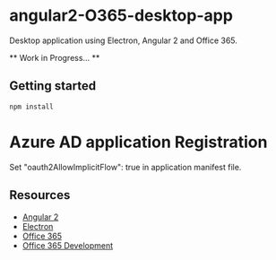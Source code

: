 # angular2-O365-desktop-app
Desktop application using Electron, Angular 2 and Office 365.

** Work in Progress... **

## Getting started

`
npm install
`

# Azure AD application Registration

Set "oauth2AllowImplicitFlow": true in application manifest file.

## Resources

* [Angular 2](https://angular.io/)
* [Electron](http://electron.atom.io/)
* [Office 365](https://products.office.com/en-gb/business/compare-office-365-for-business-plans)
* [Office 365 Development](https://dev.office.com/)
